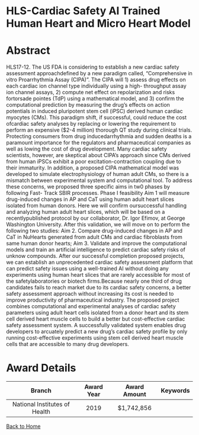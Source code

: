 
HLS-Cardiac Safety AI Trained Human Heart and Micro Heart Model
===============================================================

# Abstract


HLS17-12. The US FDA is considering to establish a new cardiac safety assessment approachdefined by a new paradigm called, “Comprehensive in vitro Proarrhythmia Assay (CIPA)”. The
CIPA will 1) assess drug effects on each cardiac ion channel type individually using a high-
throughput assay ion channel assays, 2) compute net effect on repolarization and risks fortorsade pointes (TdP) using a mathematical model, and 3) confirm the computational prediction by
measuring the drug’s effects on action potentials in induced pluripotent stem cell (iPSC) derived
human cardiac myocytes (CMs). This paradigm shift, if successful, could reduce the cost ofcardiac safety analyses by replacing or lowering the requirement to perform an expensive ($2-4
million) thorough QT study during clinical trials. Protecting consumers from drug inducedarrhythmia and sudden deaths is a paramount importance for the regulators and pharmaceutical
companies as well as lowing the cost of drug development.
Many cardiac safety scientists, however, are skeptical about CIPA’s approach since CMs derived
from human iPSCs exhibit a poor excitation-contraction coupling due to their immaturity. In
addition, a proposed CIPA mathematical model was developed to simulate electrophysiology of
human adult CMs, so there is a mismatch between experimental system and computational tool.
To address these concerns, we proposed three specific aims in tw0 phases by following Fast-
Track SBIR processes. Phase I feasibility Aim 1 will measure drug-induced changes in AP and
CaT using human adult heart slices isolated from human donors. Here we will confirm oursuccessful handling and analyzing human adult heart slices, which will be based on a recentlypublished protocol by our collaborator, Dr. Igor Efimov, at George Washington University. After this
validation, we will move on to perform the following two studies: Aim 2. Compare drug-induced
changes in AP and CaT in NuHearts generated from adult CMs and cardiac fibroblasts from
same human donor hearts; Aim 3. Validate and improve the computational models and train an
artificial intelligence to predict cardiac safety risks of unknow compounds.
After our successful completion proposed projects, we can establish an unprecedented cardiac
safety assessment platform that can predict safety issues using a well-trained AI without doing
any experiments using human heart slices that are rarely accessible for most of the safetylaboratories or biotech firms.Because nearly one third of drug candidates fails to reach market due to its cardiac safety
concerns, a better safety assessment approach without increasing its cost is needed to improve
productivity of pharmaceutical industry. The proposed project combines computational and
experimental analyses of cardiac safety parameters using adult heart cells isolated from a donor
heart and its stem cell derived heart muscle cells to build a better but cost-effective cardiac
safety assessment system. A successfully validated system enables drug developers to
arcuately predict a new drug’s cardiac safety profile by only running cost-effective experiments
using stem cell derived heart muscle cells that are accessible to many drug developers.  

# Award Details

|Branch|Award Year|Award Amount|Keywords|
| :---: | :---: | :---: | :---: |
|National Institutes of Health|2019|$1,742,856||
  
  


[Back to Home](https://github.com/chrischow/dod_sbir_awards/JH/#2553)